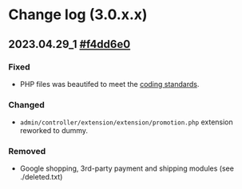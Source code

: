 # Change log (3.0.x.x)

## 2023.04.29_1 [#f4dd6e0](https://github.com/opencart/opencart/commit/f4dd6e0b73721d4824361e684ac63c9a2955e320)
### Fixed
- PHP files was beautifed to meet the [coding standards](https://github.com/opencart/opencart/wiki/Coding-standards).
### Changed
- `admin/controller/extension/extension/promotion.php` extension reworked to dummy.
### Removed
- Google shopping, 3rd-party payment and shipping modules (see ./deleted.txt)
